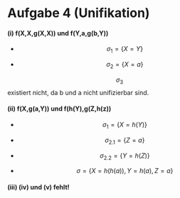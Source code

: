 # Aufgabe 4 (Unifikation)

#### (i) f(X,X,g(X,X)) und f(Y,a,g(b,Y))

* $$\sigma_1 = \{ X = Y \} $$
 
* $$\sigma_2 = \{ X = a\}$$ 

$$\sigma_3$$ existiert nicht, da b und a nicht unifizierbar sind.

#### (ii) f(X,g(a,Y)) und f(h(Y),g(Z,h(z))

* $$\sigma_1 = \{ X = h(Y) \} $$
* $$\sigma_{2.1} = \{ Z = a\}$$
* $$\sigma_{2.2} = \{ Y = h(Z)\}$$ 

* $$\sigma = \{ X = h(h(a)), Y= h(a), Z=a\}$$ 

#### (iii) (iv) und (v) fehlt!

